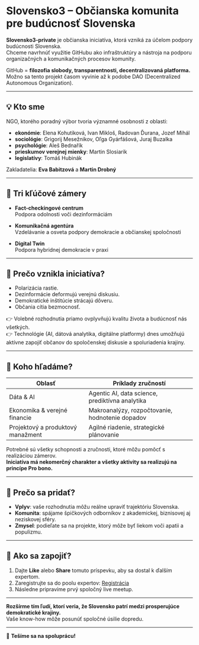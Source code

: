 # Slovensko3 – Občianska komunita pre budúcnosť Slovenska

**Slovensko3-private** je občianska iniciatíva, ktorá vzniká za účelom podpory budúcnosti Slovenska.  
Chceme navrhnúť využitie GitHubu ako infraštruktúry a nástroja na podporu organizačných a komunikačných procesov komunity.  

GitHub = **filozofia slobody, transparentnosti, decentralizovaná platforma.**  
Možno sa tento projekt časom vyvinie až k podobe DAO (Decentralized Autonomous Organization).

---

## 💡 Kto sme

NGO, ktorého poradný výbor tvoria významné osobnosti z oblasti:
- **ekonómie**: Elena Kohutiková, Ivan Mikloš, Radovan Ďurana, Jozef Mihál
- **sociológie**: Grigorij Mesežnikov, Oľga Gyárfášová, Juraj Buzalka
- **psychológie**: Aleš Bednařík
- **prieskumov verejnej mienky**: Martin Slosiarik
- **legislatívy**: Tomáš Hubinák

Zakladatelia: **Eva Babitzová** a **Martin Drobný**

---

## 🎯 Tri kľúčové zámery

- **Fact-checkingové centrum**  
  Podpora odolnosti voči dezinformáciám

- **Komunikačná agentúra**  
  Vzdelávanie a osveta podpory demokracie a občianskej spoločnosti

- **Digital Twin**  
  Podpora hybridnej demokracie v praxi

---

## 🤔 Prečo vznikla iniciatíva?

- Polarizácia rastie.
- Dezinformácie deformujú verejnú diskusiu.
- Demokratické inštitúcie strácajú dôveru.
- Občania cítia bezmocnosť.

👉 Volebné rozhodnutia priamo ovplyvňujú kvalitu života a budúcnosť nás všetkých.  
👉 Technológie (AI, dátová analytika, digitálne platformy) dnes umožňujú aktívne zapojiť občanov do spoločenskej diskusie a spoluriadenia krajiny.

---

## 👥 Koho hľadáme?

| Oblasť                      | Príklady zručností                                |
|-----------------------------|--------------------------------------------------|
| Dáta & AI                  | Agentic AI, data science, prediktívna analytika |
| Ekonomika & verejné financie | Makroanalýzy, rozpočtovanie, hodnotenie dopadov  |
| Projektový a produktový manažment | Agilné riadenie, strategické plánovanie         |

Potrebné sú všetky schopnosti a zručnosti, ktoré môžu pomôcť s realizáciou zámerov.  
**Iniciatíva má nekomerčný charakter a všetky aktivity sa realizujú na princípe Pro bono.**

---

## 🌟 Prečo sa pridať?

- **Vplyv**: vaše rozhodnutia môžu reálne upraviť trajektóriu Slovenska.
- **Komunita**: spájame špičkových odborníkov z akademickej, biznisovej aj neziskovej sféry.
- **Zmysel**: podieľate sa na projekte, ktorý môže byť liekom voči apatii a populizmu.

---

## 🚀 Ako sa zapojiť?

1. Dajte **Like** alebo **Share** tomuto príspevku, aby sa dostal k ďalším expertom.
2. Zaregistrujte sa do poolu expertov: [Registrácia](https://lnkd.in/dUrDu7wP)
3. Následne pripravíme prvý spoločný live meetup.

---

**Rozšírme tím ľudí, ktorí veria, že Slovensko patrí medzi prosperujúce demokratické krajiny.**  
Vaše know-how môže posunúť spoločné úsilie dopredu.

---

💛 **Tešíme sa na spoluprácu!**
